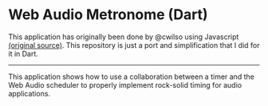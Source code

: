 # Web Audio Metronome (Dart)

This application has originally been done by @cwilso using Javascript [(original source)](https://github.com/cwilso/metronome). This repository is just a port and simplification that I did for it in Dart.

---

This application shows how to use a collaboration between a timer and the Web Audio scheduler to properly implement rock-solid timing for audio applications.